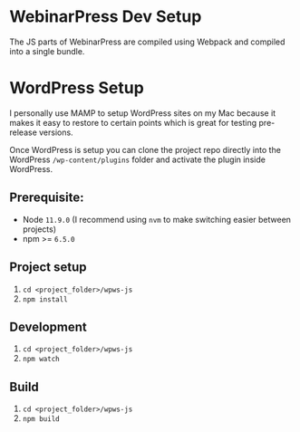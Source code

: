 # WebinarPress Dev Setup
The JS parts of WebinarPress are compiled using Webpack and compiled into a single bundle. 

# WordPress Setup
I personally use MAMP to setup WordPress sites on my Mac because it makes it easy to restore to certain points which is great for testing pre-release versions.

Once WordPress is setup you can clone the project repo directly into the WordPress `/wp-content/plugins` folder and activate the plugin inside WordPress.

## Prerequisite:
- Node `11.9.0` (I recommend using `nvm` to make switching easier between projects)
- npm >= `6.5.0`

## Project setup
1. `cd <project_folder>/wpws-js`
2. `npm install`

## Development
1. `cd <project_folder>/wpws-js`
2. `npm watch`

## Build
1. `cd <project_folder>/wpws-js`
2. `npm build`


